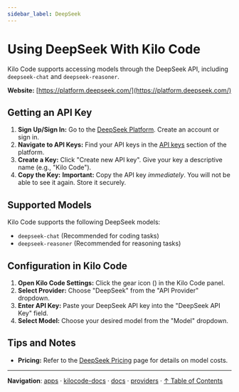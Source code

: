 ```yaml
---
sidebar_label: DeepSeek
---
```


# Using DeepSeek With Kilo Code

Kilo Code supports accessing models through the DeepSeek API, including `deepseek-chat` and `deepseek-reasoner`.

**Website:** [https://platform.deepseek.com/](https://platform.deepseek.com/)

## Getting an API Key

1.  **Sign Up/Sign In:** Go to the [DeepSeek Platform](https://platform.deepseek.com/). Create an account or sign in.
2.  **Navigate to API Keys:** Find your API keys in the [API keys](https://platform.deepseek.com/api_keys) section of the platform.
3.  **Create a Key:** Click "Create new API key". Give your key a descriptive name (e.g., "Kilo Code").
4.  **Copy the Key:** **Important:** Copy the API key _immediately_. You will not be able to see it again. Store it securely.

## Supported Models

Kilo Code supports the following DeepSeek models:

- `deepseek-chat` (Recommended for coding tasks)
- `deepseek-reasoner` (Recommended for reasoning tasks)

## Configuration in Kilo Code

1.  **Open Kilo Code Settings:** Click the gear icon (<Codicon name="gear" />) in the Kilo Code panel.
2.  **Select Provider:** Choose "DeepSeek" from the "API Provider" dropdown.
3.  **Enter API Key:** Paste your DeepSeek API key into the "DeepSeek API Key" field.
4.  **Select Model:** Choose your desired model from the "Model" dropdown.

## Tips and Notes

- **Pricing:** Refer to the [DeepSeek Pricing](https://api-docs.deepseek.com/quick_start/pricing/) page for details on model costs.

---

**Navigation**: [apps](../../../../apps/) · [kilocode-docs](../../../apps/kilocode-docs/) · [docs](../../apps/kilocode-docs/docs/) · [providers](../apps/kilocode-docs/docs/providers/) · [↑ Table of Contents](#deepseek)
